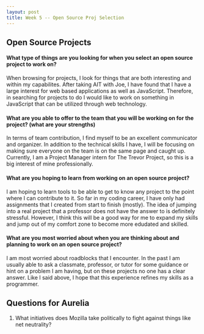 ```yaml
---
layout: post
title: Week 5 -- Open Source Proj Selection
---
```


## Open Source Projects

#### What type of things are you looking for when you select an open source project to work on?
When browsing for projects, I look for things that are both interesting and within my capabilites. After taking AIT with Joe, I have found that I have a large interest for web based applications as well as JavaScript. Therefore, in searching for projects to do I would like to work on something in JavaScript that can be utilized through web technology. 

#### What are you able to offer to the team that you will be working on for the project? (what are your strengths)
In terms of team contribution, I find myself to be an excellent communicator and organizer. In addition to the technical skills I have, I will be focusing on making sure everyone on the team is on the same page and caught up. Currently, I am a Project Manager intern for The Trevor Project, so this is a big interest of mine professionally. 

#### What are you hoping to learn from working on an open source project?
I am hoping to learn tools to be able to get to know any project to the point where I can contribute to it. So far in my coding career, I have only had assignments that I created from start to finish (mostly). The idea of jumping into a real project that a professor does not have the answer to is definitely stressful. However, I think this will be a good way for me to expand my skills and jump out of my comfort zone to become more edudated and skilled. 

#### What are you most worried about when you are thinking about and planning to work on an open source project? 
I am most worried about roadblocks that I encounter. In the past I am usually able to ask a classmate, professor, or tutor for some guidance or hint on a problem I am having, but on these projects no one has a clear answer. Like I said above, I hope that this experience refines my skills as a programmer.


## Questions for Aurelia 
1. What initiatives does Mozilla take politically to fight against things like net neutrality?

